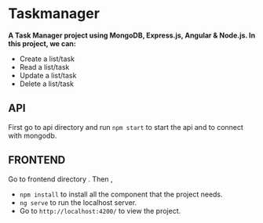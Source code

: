 # Taskmanager
**A Task Manager project using MongoDB, Express.js, Angular & Node.js. In this project, we can:**
- Create a list/task
- Read a list/task
- Update a list/task
- Delete a list/task
## API
First go to api directory and run `npm start` to start the api and to connect with mongodb.
## FRONTEND
Go to frontend directory . Then ,
- `npm install` to install all the component that the project needs.
- `ng serve` to run the localhost server.
- Go to `http://localhost:4200/` to view the project.
